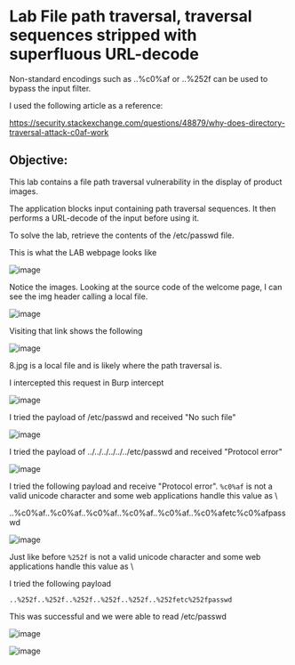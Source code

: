 # Lab File path traversal, traversal sequences stripped with superfluous URL-decode

Non-standard encodings such as ..%c0%af or ..%252f can be used to bypass the input filter. 

I used the following article as a reference:

https://security.stackexchange.com/questions/48879/why-does-directory-traversal-attack-c0af-work

## Objective:

 This lab contains a file path traversal vulnerability in the display of product images.

The application blocks input containing path traversal sequences. It then performs a URL-decode of the input before using it.

To solve the lab, retrieve the contents of the /etc/passwd file. 

This is what the LAB webpage looks like

![image](https://user-images.githubusercontent.com/90155329/134445340-7e917fdc-7eda-498a-a0c3-8e08a8f81669.png)

Notice the images. Looking at the source code of the welcome page, I can see the img header calling a local file.

![image](https://user-images.githubusercontent.com/90155329/134445354-0913f19a-5e16-47b6-8205-1894ae1b94b9.png)

Visiting that link shows the following

![image](https://user-images.githubusercontent.com/90155329/134445374-6d487d6b-b125-411f-9319-0f693c4ec1a7.png)


8.jpg is a local file and is likely where the path traversal is. 

I intercepted this request in Burp intercept

![image](https://user-images.githubusercontent.com/90155329/134445385-18773abb-88a6-44c4-972e-4749354f4dd1.png)

I tried the payload of /etc/passwd and received "No such file"

![image](https://user-images.githubusercontent.com/90155329/134445398-3e000cdd-9004-48e9-8ce2-bb3bd2c963bc.png)

I tried the payload of ../../../../../../etc/passwd and received "Protocol error"

![image](https://user-images.githubusercontent.com/90155329/134445431-f0cabe60-ac92-4d31-bc61-bea07a8f320c.png)

I tried the following payload and receive "Protocol error". `%c0%af` is not a valid unicode character and some web applications handle this value as \

..%c0%af..%c0%af..%c0%af..%c0%af..%c0%af..%c0%afetc%c0%afpasswd

![image](https://user-images.githubusercontent.com/90155329/134445449-5eab2152-a35a-4742-933d-23ff367ef756.png)


Just like before `%252f` is not a valid unicode character and some web applications handle this value as \

I tried the following payload

`..%252f..%252f..%252f..%252f..%252f..%252fetc%252fpasswd `

This was successful and we were able to read /etc/passwd

![image](https://user-images.githubusercontent.com/90155329/134445462-569d7a03-8475-4aec-a164-3fe853caee98.png)

![image](https://user-images.githubusercontent.com/90155329/134445474-0048b477-7dd5-4080-9645-1b05e0fb0515.png)
